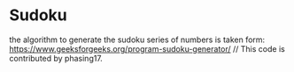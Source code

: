 # Sudoku
the algorithm to generate the sudoku series of numbers is taken form:
https://www.geeksforgeeks.org/program-sudoku-generator/
// This code is contributed by phasing17.
